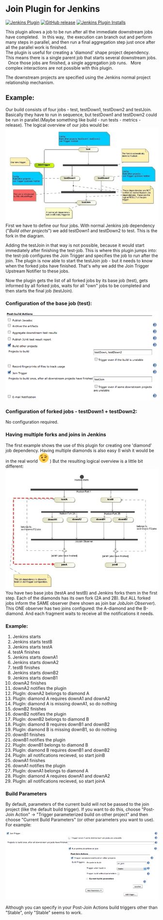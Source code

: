 # Join Plugin for Jenkins

[![Jenkins Plugin](https://img.shields.io/jenkins/plugin/v/join.svg)](https://plugins.jenkins.io/join)
[![GitHub release](https://img.shields.io/github/release/jenkinsci/join-plugin.svg?label=changelog)](https://github.com/jenkinsci/join-plugin/releases/latest)
[![Jenkins Plugin Installs](https://img.shields.io/jenkins/plugin/i/join.svg?color=blue)](https://plugins.jenkins.io/join)
  
This plugin allows a job to be run after all the immediate downstream
jobs have completed.   In this way,  the execution can branch out and
perform many steps in parallel, and then run a final aggregation step
just once after all the parallel work is finished.  
The plugin is useful for creating a 'diamond' shape project dependency.
This means there is a single parent job that starts several downstream
jobs.   Once those jobs are finished, a single aggregation job runs.  
More complex interactions are not possible with this plugin.  
  
The downstream projects are specified using the Jenkins normal project
relationship mechanism.   

  
  

## Example:

Our build consists of four jobs - test, testDown1, testDown2 and
testJoin. Basically they have to run in sequence, but testDown1 and
testDown2 could be run in parallel.(Maybe something like build - run
tests - metrics - release). The logical overview of our jobs would be:  
![](docs/images/JobJoinPlugin-Config.jpg)  
First we have to define our four jobs. With normal Jenkins job dependency
("*Build other projects*") we add testDown1 and testDown2 to test. This
is the fork in the diagram.

Adding the testJoin in that way is not possible, because it would start
immediately after finishing the test-job. This is where this plugin
jumps into: the test-job configures the Join Trigger and specifies the
job to run after the join. The plugin is now able to start the testJoin
job - but it needs to know when the forked jobs have finished. That's
why we add the Join Trigger Upstream Notifier to these jobs.

Now the plugin gets the list of all forked jobs by its base job (test),
gets informed by all forked jobs, waits for all "own" jobs to be
completed and then starts the final job (testJoin).

### Configuration of the base job (test):

  
![](docs/images/Picture_7.png)  

### Configuration of forked jobs - testDown1 + testDown2:

No configuration required.  

### Having multiple forks and joins in Jenkins

The first example shows the use of this plugin for creating one
'diamond' job dependency. Having multiple diamonds is also easy (I
wish it would be in the real world
![(wink)](docs/images/wink.svg)
) But the resulting logical overview is a little bit different:
![](docs/images/Two_Diamonds.jpg)  
You have two base jobs (testA and testB) and Jenkins forks them in the
first step. Each of the diamonds has its own fork (2A and 2B). But ALL
forked jobs inform the SAME observer (here shown as join bar *JobJoin
Observer*). This ONE observer has two joins configured: the A-diamond
and the B-diamond. And each fragment waits to receive all the
notifications it needs.

### Example:

1.  Jenkins starts
2.  Jenkins starts testB
3.  Jenkins starts testA
4.  testA finishes
5.  Jenkins starts downA1
6.  Jenkins starts downA2
7.  testB finishes
8.  Jenkins starts downB2
9.  Jenkins starts downB1
10. downA2 finishes
11. downA2 notifies the plugin
12. PlugIn: downA2 belongs to diamond A
13. PlugIn: diamond A requires downA1 and downA2
14. PlugIn: diamond A is missing downA1, so do nothing
15. downB2 finishes
16. downB2 notifies the plugin
17. PlugIn: downB2 belongs to diamond B
18. PlugIn: diamond B requires downB1 and downB2
19. PlugIn: diamond B is missing downB1, so do nothing
20. downB1 finishes
21. downB1 notifies the plugin
22. PlugIn: downB1 belongs to diamond B
23. PlugIn: diamond B requires downB1 and downB2
24. PlugIn: all notifications recieved, so start joinB
25. downA1 finishes
26. downA1 notifies the plugin
27. PlugIn: downA1 belongs to diamond A
28. PlugIn: diamond A requires downA1 and downA2
29. PlugIn: all notifications recieved, so start joinA

### Build Parameters

By default, parameters of the current build will not be passed to the
join project (like the default build trigger). If you want to do this,
choose "Post-Join Action" -\> "Trigger parameterized build on other
project" and then choose "Current Build Parameters" (or other parameters
you want to use).  
For example:

![](docs/images/join-parameterized.png)

Although you can specify in your Post-Join Actions build triggers other
than "Stable", only "Stable" seems to work.
